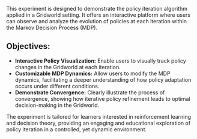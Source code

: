 This experiment is designed to demonstrate the policy iteration algorithm applied in a Gridworld setting. It offers an interactive platform where users can observe and analyze the evolution of policies at each iteration within the Markov Decision Process (MDP).

## Objectives:
- **Interactive Policy Visualization:** Enable users to visually track policy changes in the Gridworld at each iteration.
- **Customizable MDP Dynamics:** Allow users to modify the MDP dynamics, facilitating a deeper understanding of how policy adaptation occurs under different conditions.
- **Demonstrate Convergence:** Clearly illustrate the process of convergence, showing how iterative policy refinement leads to optimal decision-making in the Gridworld.

The experiment is tailored for learners interested in reinforcement learning and decision theory, providing an engaging and educational exploration of policy iteration in a controlled, yet dynamic environment.
